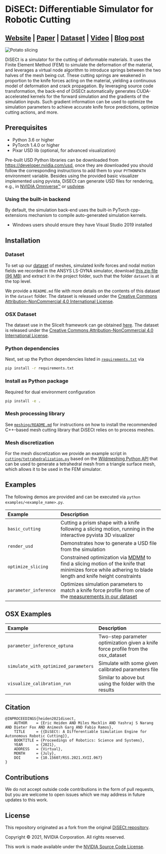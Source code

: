 # DiSECt: Differentiable Simulator for Robotic Cutting

## [**Website**](https://diff-cutting-sim.github.io) | [**Paper**](https://arxiv.org/abs/2105.12244) | [**Dataset**](https://drive.google.com/file/d/1wucF6uyerdcrRPxZ88hfWOLv3pfCisNu/view?usp=sharing) | [**Video**](https://youtu.be/bN4yqHhfAfQ) | [**Blog post**](https://developer.nvidia.com/blog/nvidia-research-disect-a-differentiable-simulation-engine-for-autonomous-robotic-cutting/)

![Potato slicing](./docs/potato_slicing.gif)

DiSECt is a simulator for the cutting of deformable materials. It uses the Finite Element Method (FEM) to simulate the deformation of the material, and leverages a virtual node algorithm to introduce springs between the two halves of the mesh being cut. These cutting springs are weakened in proportion to the knife forces acting on the material, yielding a continuous model of deformation and crack propagation. By leveraging source code transformation, the back-end of DiSECt automatically generates CUDA-accelerated kernels for the forward simulation and the gradients of the simulation inputs. Such gradient information can be used to optimize the simulation parameters to achieve accurate knife force predictions, optimize cutting actions, and more.

## Prerequisites

* Python 3.6 or higher
* PyTorch 1.4.0 or higher
* Pixar USD lib (optional, for advanced visualization)

Pre-built USD Python libraries can be downloaded from https://developer.nvidia.com/usd, once they are downloaded you should follow the corresponding instructions to add them to your `PYTHONPATH` environment variable. Besides using the provided basic visualizer implemented using pyvista, DiSECt can generate USD files for rendering, e.g., in [NVIDIA Omniverse™](https://developer.nvidia.com/nvidia-omniverse-platform) or [usdview](https://graphics.pixar.com/usd/docs/USD-Toolset.html#USDToolset-usdview).

### Using the built-in backend

By default, the simulation back-end uses the built-in PyTorch cpp-extensions mechanism to compile auto-generated simulation kernels.

- Windows users should ensure they have Visual Studio 2019 installed

## Installation



### Dataset
To set up our [dataset](https://drive.google.com/file/d/1wucF6uyerdcrRPxZ88hfWOLv3pfCisNu/view?usp=sharing) of meshes, simulated knife forces and nodal motion fields we recorded in the ANSYS LS-DYNA simulator, download [this zip file (96 MB)](https://drive.google.com/file/d/1wucF6uyerdcrRPxZ88hfWOLv3pfCisNu/view?usp=sharing) and extract it in the project folder, such that the folder `dataset` is at the top level.

We provide a `README.md` file with more details on the contents of this dataset in the `dataset` folder. The dataset is released under the [Creative Commons Attribution-NonCommercial 4.0 International License](https://creativecommons.org/licenses/by-nc/4.0/).

### OSX Dataset
The dataset use in the SliceIt framework can ge obtained [here](https://drive.google.com/file/d/1ruY8mG2BGgmba0IIUg_1uUA5wtMf7tql/view?usp=sharing).
The dataset is released under the [Creative Commons Attribution-NonCommercial 4.0 International License](https://creativecommons.org/licenses/by-nc/4.0/).

### Python dependencies
Next, set up the Python dependencies listed in [`requirements.txt`](requirements.txt) via
```sh
pip install -r requirements.txt
```

### Install as Python package
Required for dual environment configuration
``` sh
pip install -e .
```

### Mesh processing library

See [`meshing/README.md`](./meshing/README.md) for instructions on how to install the recommended C++-based mesh cutting library that DiSECt relies on to process meshes.

### Mesh discretization

For the mesh discretization we provide an example script in [`cutting/tetrahedralization.py`](cutting/tetrahedralization.py) based on the [Wildmeshing Python API](https://wildmeshing.github.io/python) that can be used to generate a tetrahedral mesh from a triangle surface mesh, which allows it to be used in the FEM simulator.

## Examples

The following demos are provided and can be executed via `python examples/<example_name>.py`.

| Example | Description |
| :------------ | :------------- |
| `basic_cutting` | Cutting a prism shape with a knife following a slicing motion, running in the interactive pyvista 3D visualizer |
| `render_usd` | Demonstrates how to generate a USD file from the simulation |
| `optimize_slicing`    | Constrained optimization via [MDMM](https://github.com/crowsonkb/mdmm) to find a slicing motion of the knife that minimizes force while adhering to blade length and knife height constraints |
| `parameter_inference`    | Optimizes simulation parameters to match a knife force profile from one of the [measurements in our dataset](./dataset/forces) |


## OSX Examples

| Example | Description |
| :------------ | :------------- |
| `parameter_inference_optuna` | Two-step parameter optimization given a knife force profile from the osx_dataset |
| `simulate_with_optimized_parameters` | Simulate with some given calibrated parameters file  |
| `visualize_calibration_run`    | Similar to above but using the folder with the results |


## Citation

```
@INPROCEEDINGS{heiden2021disect,
    AUTHOR    = {Eric Heiden AND Miles Macklin AND Yashraj S Narang AND Dieter Fox AND Animesh Garg AND Fabio Ramos},
    TITLE     = {{DiSECt: A Differentiable Simulation Engine for Autonomous Robotic Cutting}},
    BOOKTITLE = {Proceedings of Robotics: Science and Systems},
    YEAR      = {2021},
    ADDRESS   = {Virtual},
    MONTH     = {July},
    DOI       = {10.15607/RSS.2021.XVII.067}
}
```

## Contributions

We do not accept outside code contributions in the form of pull requests, but you are welcome to open issues which we may address in future updates to this work.

## License

This repository originated as a fork from the original [DiSECt repository](https://github.com/NVlabs/DiSECt). 

Copyright &copy; 2021, NVIDIA Corporation. All rights reserved.

This work is made available under the [NVIDIA Source Code License](LICENSE.md).

